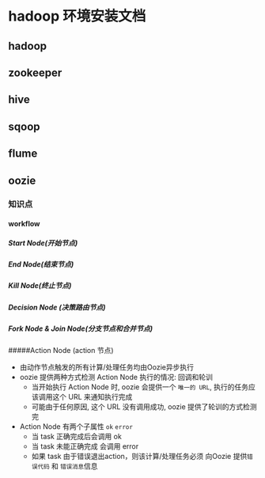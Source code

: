 # hadoop 环境安装文档

## hadoop 



## zookeeper 



## hive 



## sqoop



## flume



## oozie





### 知识点

#### workflow

##### Start Node(开始节点)



##### End Node(结束节点)



##### Kill Node(终止节点)



##### Decision Node (决策路由节点)



##### Fork Node & Join Node(分支节点和合并节点)



#####Action Node (action 节点)

* 由动作节点触发的所有计算/处理任务均由Oozie异步执行
* oozie 提供两种方式检测 Action Node 执行的情况: 回调和轮训
  * 当开始执行 Action Node 时, oozie 会提供一个 `唯一的 URL`, 执行的任务应该调用这个 URL 来通知执行完成
  * 可能由于任何原因, 这个 URL 没有调用成功, oozie 提供了轮训的方式检测完
* Action Node 有两个子属性 `ok`     `error`
  * 当 task 正确完成后会调用 ok
  * 当 task 未能正确完成 会调用 error
  * 如果 task 由于错误退出action，则该计算/处理任务必须 向Oozie 提供`错误代码` 和 `错误消息`信息



